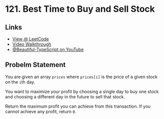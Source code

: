 # 121. Best Time to Buy and Sell Stock

## Links

* [View @ LeetCode](https://leetcode.com/problems/best-time-to-buy-and-sell-stock/)
* [Video Walkthrough](https://youtu.be/Ah_j80ywuR0)
* [@Beautiful-TypeScript on YouTube](https://www.youtube.com/@BeautifulTypeScript)

## Probelm Statement

You are given an array `prices` where `prices[i]` is the price of a given stock on the `i`th day.

You want to maximize your profit by choosing a single day to buy one stock and choosing a different day in the future to sell that stock.

Return the maximum profit you can achieve from this transaction. If you cannot achieve any profit, return `0`.
